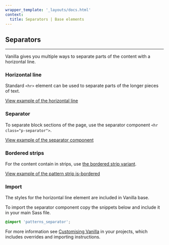 ```yaml
---
wrapper_template: '_layouts/docs.html'
context:
  title: Separators | Base elements
---
```


## Separators

<hr>

Vanilla gives you multiple ways to separate parts of the content with a horizontal line.

### Horizontal line

Standard `<hr>` element can be used to separate parts of the longer pieces of text.

<div class="embedded-example"><a href="/docs/examples/base/hr/" class="js-example">
View example of the horizontal line
</a></div>

### Separator

To separate block sections of the page, use the separator component `<hr class="p-separator">`.

<div class="embedded-example"><a href="/docs/examples/patterns/separator/" class="js-example">
View example of the separator component
</a></div>

### Bordered strips

For the content contain in strips, use [the bordered strip variant](/docs/patterns/strip#bordered-strip).

<div class="embedded-example"><a href="/docs/examples/patterns/strips/is-bordered/" class="js-example">
View example of the pattern strip is-bordered
</a></div>

### Import

The styles for the horizontal line element are included in Vanilla base.

To import the separator component copy the snippets below and include it in your main Sass file.

```scss
@import 'patterns_separator';
```

For more information see [Customising Vanilla](/docs/customising-vanilla/) in your projects, which includes overrides and importing instructions.
